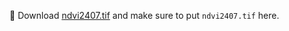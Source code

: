👋 Download  [ndvi2407.tif](https://drive.usercontent.google.com/download?id=19CYwVeoVvE9ZM1VCxUu24Y-GwmQdu6aB&export=download&authuser=0&confirm=t&uuid=8333d860-57a3-4830-8700-c02e2c3b280f&at=AN_67v2-iTw3mFJgY7yJKOl9T5O9%3A1727417613345
) and make sure to put `ndvi2407.tif` here.
